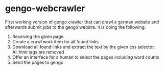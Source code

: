 gengo-webcrawler
================

First working version of gengo crawler that can crawl a german website and afterwards submit jobs to the gengo website. It is doing the following:
   
  1. Receiving the given page
  2. Create a crawl work item for all found links
  3. Download all found links and extract the text by the given css selector. All html tags are removed
  4. Offer an interface for a human to select the pages including word counts
  5. Send the pages to gengo
